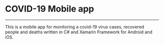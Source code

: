 # COVID-19 Mobile app
<hr>
This is a mobile app for monitoring a covid-19 virus cases, recovered people and deaths written in C# and Xamarin Framework for Android and iOS. 
